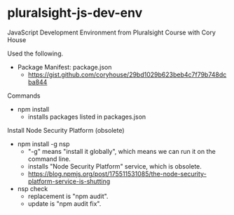 # pluralsight-js-dev-env
JavaScript Development Environment from Pluralsight Course with Cory House


Used the following.

* Package Manifest: package.json
  * https://gist.github.com/coryhouse/29bd1029b623beb4c7f79b748dcba844

Commands

* npm install
  * installs packages listed in packages.json

Install Node Security Platform (obsolete)
* npm install -g nsp
  * "-g" means "install it globally", which means we can run it on the command line.
  * installs "Node Security Platform" service, which is obsolete.
  * https://blog.npmjs.org/post/175511531085/the-node-security-platform-service-is-shutting
* nsp check
  * replacement is "npm audit".
  * update is "npm audit fix".

